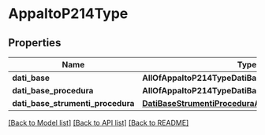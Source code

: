 # AppaltoP214Type

## Properties
Name | Type | Description | Notes
------------ | ------------- | ------------- | -------------
**dati_base** | **AllOfAppaltoP214TypeDatiBase** |  | [optional] 
**dati_base_procedura** | **AllOfAppaltoP214TypeDatiBaseProcedura** |  | [optional] 
**dati_base_strumenti_procedura** | [**DatiBaseStrumentiProceduraAccordoQuadroAstaType**](DatiBaseStrumentiProceduraAccordoQuadroAstaType.md) |  | [optional] 

[[Back to Model list]](../README.md#documentation-for-models) [[Back to API list]](../README.md#documentation-for-api-endpoints) [[Back to README]](../README.md)

